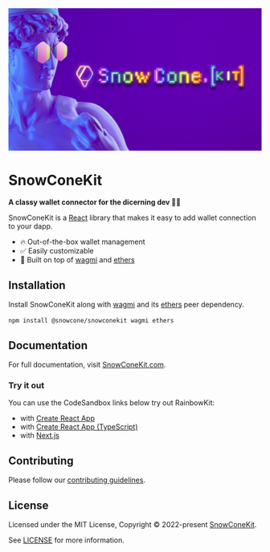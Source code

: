 <a href="https://snowconekit.com">
  <img alt="snowconekit" src="https://github.com/SnowConeDao/snowconekit/blob/main/site/public/SnowConeKit.png?raw=true" />
</a>

# SnowConeKit

**A classy wallet connector for the dicerning dev 🧑‍💻**

SnowConeKit is a [React](https://reactjs.org/) library that makes it easy to add wallet connection to your dapp.

- 🔥 Out-of-the-box wallet management
- ✅ Easily customizable
- 🦄 Built on top of [wagmi](https://github.com/tmm/wagmi) and [ethers](https://docs.ethers.io)

## Installation

Install SnowConeKit along with [wagmi](https://wagmi.sh) and its [ethers](https://docs.ethers.io) peer dependency.

`npm install @snowcone/snowconekit wagmi ethers`

## Documentation

For full documentation, visit [SnowConeKit.com](https://snowconekit.com).

### Try it out

You can use the CodeSandbox links below try out RainbowKit:

<!-- fixit -->

- with [Create React App](https://codesandbox.io/s/dn3rho)
- with [Create React App (TypeScript)](https://codesandbox.io/s/ilfuoy)
- with [Next.js](https://codesandbox.io/s/tmxcc0)

## Contributing

Please follow our [contributing guidelines](./.github/CONTRIBUTING.md).

## License

Licensed under the MIT License, Copyright © 2022-present [SnowConeKit](https://github.com/sirbenchalot757/snowconekit/blob/master/LICENSE).

See [LICENSE](./LICENSE) for more information.
